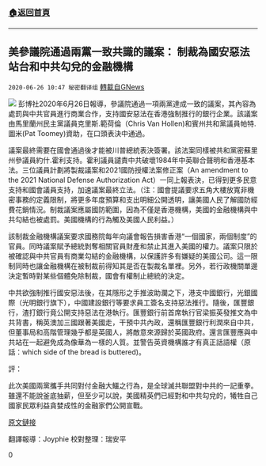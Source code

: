 ###  [:house:返回首頁](https://github.com/ourhimalayas/txt)
---

## 美參議院通過兩黨一致共識的議案： 制裁為國安惡法站台和中共勾兌的金融機構
`2020-06-26 10:47 秘密翻译组` [轉載自GNews](https://gnews.org/zh-hant/246047/)

![](https://s3.amazonaws.com/gnews-media-offload/wp-content/uploads/2020/05/31010038/%E6%B3%95%E6%A1%88.jpg)
彭博社2020年6月26日報導，參議院通過一項兩黨達成一致的議案，其內容為處罰與中共官員進行商業合作，支持國安惡法在香港強制推行的銀行企業。該議案由馬里蘭州民主黨議員克里斯.範荷倫（Chris Van Hollen)和賓州共和黨議員帕特.圖米(Pat Toomey)資助，在口頭表決中通過。

議案最終需要在國會通過後才能被川普總統表決簽署。該法案同樣被共和黨密蘇里州參議員約什.霍利支持。霍利議員譴責中共破壞1984年中英聯合聲明和香港基本法。三位議員計劃將製裁議案和2021國防授權法案修正案（An amendment to the 2021 National Defense Authorization Act）一同上報表決，已得到更多民意支持和國會議員支持，加速議案最終立法。（注：國會提議要求五角大樓放寬非機密事務的定義限制，將更多年度預算和支出明細公開透明，讓美國人民了解國防經費花銷情況。制裁議案應屬國防範圍，因為不僅是香港機構，美國的金融機構與中共勾結也被處罰。美國機構的行為觸及美國人民利益。）

該制裁金融機構議案要求國務院每年向議會報告損害香港“一個國家，兩個制度”的官員。同時議案賦予總統剝奪相關官員財產和禁止其進入美國的權力。議案只限於被確認與中共官員有商業勾結的金融機構，以保護許多有嫌疑的美國公司。這一限制同時也讓金融機構在被制裁前得知其是否在製裁名單裡。另外，若行政機關單邊決定暫時對某些個體免除制裁，國會有權制止總統的決定。

中共欲強制推行國安惡法後，在其隱形之手推波助瀾之下，港支中國銀行，光銀國際（光明銀行旗下），中國建設銀行等要求員工簽名支持惡法推行。隨後，匯豐銀行，渣打銀行竟公開支持惡法在港執行。匯豐銀行前首席執行官梁振英發推文為中共背書，稱英澳加三國跟著美國走，干預中共內政，還稱匯豐銀行利潤來自中共，但董事局和高階管理幾乎都是英國人，將敵意來源歸於英國政府。還言匯豐應與中共站在一起避免成為像華為一樣的人質。並警告英資機構誰才有真正話語權（原話：which side of the bread is buttered)。

評：

此次美國兩黨攜手共同對付金融大鱷之行為，是全球滅共聯盟對中共的一記重拳。雖還不能說釜底抽薪，但至少可以說，美國精英們已經對和中共勾兌的，犧牲自己國家民眾利益貪婪成性的金融家們公開宣戰。

[原文鏈接](https://www.bloomberg.com/news/articles/2020-06-25/china-sanctions-bill-on-hong-kong-law-approved-by-senate)

翻譯報導：Joyphie
校對整理：瑞安平

0
